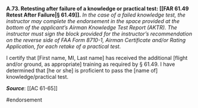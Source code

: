**A.73.  Retesting after failure of a knowledge or practical test: [[FAR 61.49 Retest After Failure|§ 61.49]].** 
*In the case of a failed knowledge test, the instructor may complete the endorsement in the space provided at the bottom of the applicant’s Airman Knowledge Test Report (AKTR). The instructor must sign the block provided for the instructor’s recommendation on the reverse side of FAA Form 8710-1, Airman Certificate and/or Rating Application, for each retake of a practical test.*

I certify that \[First name, MI, Last name\] has received the additional \[flight and/or ground, as appropriate\] training as required by § 61.49. I have determined that \[he or she\] is proficient to pass the \[name of\] knowledge/practical test.

***Source***: [[AC 61-65]]

#endorsement 